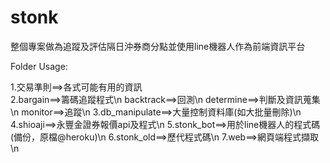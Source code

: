 # stonk


整個專案做為追蹤及評估隔日沖券商分點並使用line機器人作為前端資訊平台


Folder Usage:

1.交易準則==>各式可能有用的資訊\
2.bargain==>籌碼追蹤程式\n
  backtrack==>回測\n
  determine==>判斷及資訊蒐集\n
  monitor==>追蹤\n
3.db_manipulate==>大量控制資料庫(如大批量刪除)\n
4.shioaji==>永豐金證券報價api及程式\n
5.stonk_bot==>用於line機器人的程式碼(備份，原檔@heroku)\n
6.stonk_old==>歷代程式碼\n
7.web==>網頁端程式擷取\n
